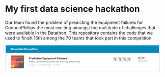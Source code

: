 # My first data science hackathon

Our team found the problem of predicting the equipment failures for ConocoPhillips the most exciting amongst the multitude of challenges that were available in the Datathon. This repository contains the code that we used to finish 15th among the 70 teams that took part in this competition

![Alt Text](Kaggle_Rank.png)
